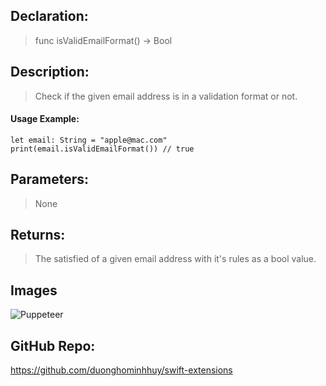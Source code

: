 ## Declaration: 
> func isValidEmailFormat() -> Bool


## Description: 
> Check if the given email address is in a validation format or not.


#### Usage Example: 
`````
let email: String = "apple@mac.com"
print(email.isValidEmailFormat()) // true
`````

## Parameters: 
> None


## Returns: 
> The satisfied of a given email address with it's rules as a bool value.


## Images
![Puppeteer](https://octodex.github.com/images/puppeteer.png)


## GitHub Repo:
https://github.com/duonghominhhuy/swift-extensions




